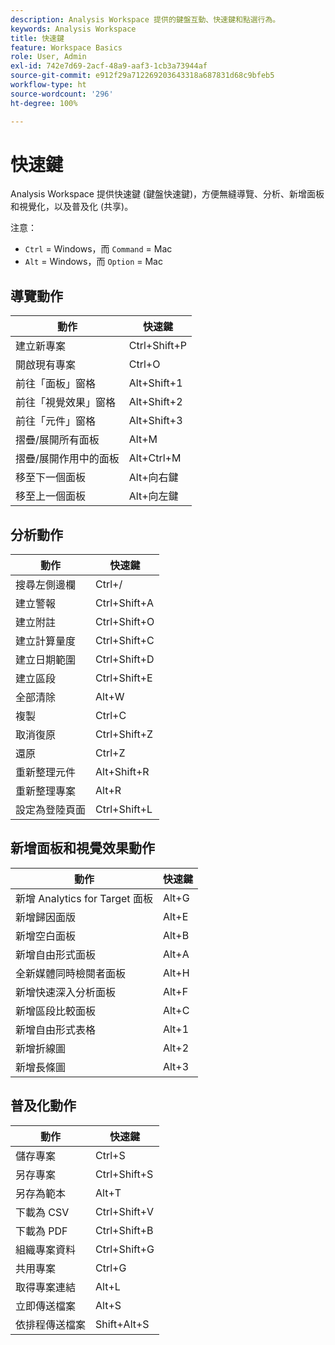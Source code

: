 ```yaml
---
description: Analysis Workspace 提供的鍵盤互動、快速鍵和點選行為。
keywords: Analysis Workspace
title: 快速鍵
feature: Workspace Basics
role: User, Admin
exl-id: 742e7d69-2acf-48a9-aaf3-1cb3a73944af
source-git-commit: e912f29a712269203643318a687831d68c9bfeb5
workflow-type: ht
source-wordcount: '296'
ht-degree: 100%

---
```


# 快速鍵

Analysis Workspace 提供快速鍵 (鍵盤快速鍵)，方便無縫導覽、分析、新增面板和視覺化，以及普及化 (共享)。

注意：
* `Ctrl` = Windows，而 `Command` = Mac
* `Alt` = Windows，而 `Option` = Mac

## 導覽動作

| 動作 | 快速鍵 |
| --- | --- |
| 建立新專案 | Ctrl+Shift+P |
| 開啟現有專案 | Ctrl+O |
| 前往「面板」窗格 | Alt+Shift+1 |
| 前往「視覺效果」窗格 | Alt+Shift+2 |
| 前往「元件」窗格 | Alt+Shift+3 |
| 摺疊/展開所有面板 | Alt+M |
| 摺疊/展開作用中的面板 | Alt+Ctrl+M |
| 移至下一個面板 | Alt+向右鍵 |
| 移至上一個面板 | Alt+向左鍵 |

## 分析動作

| 動作 | 快速鍵 |
| --- | --- |
| 搜尋左側邊欄 | Ctrl+/ |
| 建立警報 | Ctrl+Shift+A |
| 建立附註 | Ctrl+Shift+O |
| 建立計算量度 | Ctrl+Shift+C |
| 建立日期範圍 | Ctrl+Shift+D |
| 建立區段 | Ctrl+Shift+E |
| 全部清除 | Alt+W |
| 複製 | Ctrl+C |
| 取消復原 | Ctrl+Shift+Z |
| 還原 | Ctrl+Z |
| 重新整理元件 | Alt+Shift+R |
| 重新整理專案 | Alt+R |
| 設定為登陸頁面 | Ctrl+Shift+L |

## 新增面板和視覺效果動作

| 動作 | 快速鍵 |
| ---|---|
| 新增 Analytics for Target 面板 | Alt+G |
| 新增歸因面版 | Alt+E |
| 新增空白面板 | Alt+B |
| 新增自由形式面板 | Alt+A |
| 全新媒體同時檢閱者面板 | Alt+H |
| 新增快速深入分析面板 | Alt+F |
| 新增區段比較面板 | Alt+C |
| 新增自由形式表格 | Alt+1 |
| 新增折線圖 | Alt+2 |
| 新增長條圖 | Alt+3 |

## 普及化動作

| 動作 | 快速鍵 |
| --- | --- |
| 儲存專案 | Ctrl+S |
| 另存專案 | Ctrl+Shift+S |
| 另存為範本 | Alt+T |
| 下載為 CSV | Ctrl+Shift+V |
| 下載為 PDF | Ctrl+Shift+B |
| 組織專案資料 | Ctrl+Shift+G |
| 共用專案 | Ctrl+G |
| 取得專案連結 | Alt+L |
| 立即傳送檔案 | Alt+S |
| 依排程傳送檔案 | Shift+Alt+S |
